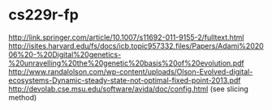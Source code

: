 # cs229r-fp
http://link.springer.com/article/10.1007/s11692-011-9155-2/fulltext.html
http://isites.harvard.edu/fs/docs/icb.topic957332.files/Papers/Adami%202006%20-%20Digital%20genetics-%20unravelling%20the%20genetic%20basis%20of%20evolution.pdf
http://www.randalolson.com/wp-content/uploads/Olson-Evolved-digital-ecosystems-Dynamic-steady-state-not-optimal-fixed-point-2013.pdf
http://devolab.cse.msu.edu/software/avida/doc/config.html (see slicing method)
